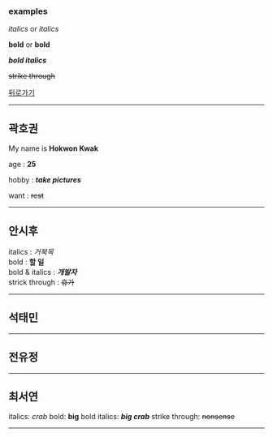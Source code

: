 ### examples

*italics* or _italics_

**bold** or __bold__

**_bold italics_**

~~strike through~~

[뒤로가기](./README.md)

* * *
## 곽호권
My name is **Hokwon Kwak**

age : **25**

hobby : **_take pictures_** 

want : ~~rest~~
_ _ _
## 안시후
italics        : *거북목*  
bold           : **할 일**  
bold & italics : **_개발자_**  
strick through : ~~휴가~~  
  
_ _ _
## 석태민
  
_ _ _
## 전유정
  
_ _ _
## 최서연
italics: *crab*
bold: **big** 
bold italics: **_big crab_** 
strike through: ~~nonsense~~
_ _ _


